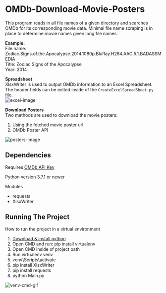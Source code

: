 # OMDb-Download-Movie-Posters
This program reads in all file names of a given directory and searches OMDb for its corresponding movie data. Minimal file name scraping is in place to determine movie names given long file names.

<b>Example:</b><br>
File name: Zodiac.Signs.of.the.Apocalypse.2014.1080p.BluRay.H264.AAC.5.1.BADASSMEDIA<br>
Title: Zodiac Signs of the Apocalypse<br>
Year: 2014
<br>

<b>Spreadsheet</b><br>
XlsxWriter is used to output OMDb information to an Excel Spreadsheet. The header fields can be edited inside of the `CreateExcelSpreadSheet.py` file.<br>
![excel-image](https://github.com/chilledwilba/OMDb-Download-Movie-Posters/blob/master/images/excel-image.PNG)

<b>Download Posters</b><br>
Two methods are used to download the movie posters:
1. Using the fetched movie poster url
2. OMDb Poster API

![posters-image](https://github.com/chilledwilba/OMDb-Download-Movie-Posters/blob/master/images/Posters-image'.PNG)

## Dependencies

Requires [OMDb API Key](http://www.omdbapi.com/apikey.aspx)

Python version 3.7.1 or newer

Modules
* requests
* XlsxWriter

## Running The Project
How to run the project in a virtual environment

1. [Download & install python ](https://www.python.org/)
2. Open CMD and run: pip install virtualenv
3. Open CMD inside of project path
4. Run virtualenv venv
5. venv\Scripts\activate
6. pip install XlsxWriter
7. pip install requests
8. python Main.py

![venv-cmd-gif](https://github.com/chilledwilba/OMDb-Download-Movie-Posters/blob/master/images/venv-cmd-gif.gif)




